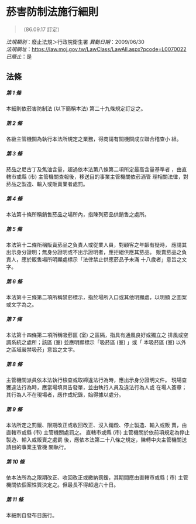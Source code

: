 # 菸害防制法施行細則
> （86.09.17 訂定）

*法規類別*：廢止法規＞行政院衛生署
*異動日期*：2009/06/30  
*法規網址*：https://law.moj.gov.tw/LawClass/LawAll.aspx?pcode=L0070022
*已廢止*：是


## 法條
##### 第 1 條
本細則依菸害防制法 (以下簡稱本法) 第二十九條規定訂定之。

##### 第 2 條
各級主管機關為執行本法所規定之業務，得商請有關機關成立聯合稽查小
組。

##### 第 3 條
菸品之尼古丁及焦油含量，超過依本法第八條第二項所定最高含量基準者
，由直轄市或縣 (市) 主管機關查報後，移送目的事業主管機關依菸酒管
理相關法律，對菸品之製造、輸入或販賣業者處罰。

##### 第 4 條
本法第十條所稱銷售菸品之場所內，指陳列菸品供銷售之處所。

##### 第 5 條
本法第十二條所稱販賣菸品之負責人或從業人員，對顧客之年齡有疑時，
應請其出示身分證明；無身分證明或不出示證明者，應拒絕供應其菸品。
販賣菸品之負責人，應於販售場所明顯處標示「法律禁止供應菸品予未滿
十八歲者」意旨之文字。

##### 第 6 條
本法第十三條第二項所稱禁菸標示，指於場所入口或其他明顯處，以明顯
之圖案或文字為之。

##### 第 7 條
本法第十四條第二項所稱吸菸區 (室) 之區隔，指具有通風良好或獨立之
排風或空調系統之處所；該區 (室) 並應明顯標示「吸菸區 (室) 」或「
本吸菸區 (室) 以外之區域嚴禁吸菸」意旨之文字。

##### 第 8 條
主管機關派員依本法執行檢查或取締違法行為時，應出示身分證明文件。
現場查獲違法行為時，應當場填具告發單，並由執行人員及違法行為人或
在場人簽章；其行為人不在現場者，應作成紀錄，始得據以處分。

##### 第 9 條
本法所定之罰鍰、限期改正或收回改正、沒入銷燬、停止製造、輸入或販
賣，由直轄市或縣 (市) 主管機關處罰之。
直轄市或縣 (市) 主管機關於依前項規定為停止製造、輸入或販賣之處罰
後，應依本法第二十八條之規定，陳轉中央主管機關送請目的事業主管機
關執行。

##### 第 10 條
依本法所為之限期改正、收回改正或繳納罰鍰，其期間應由直轄市或縣 (
市) 主管機關依個案性質決定之。但最長不得超過六十日。

##### 第 11 條
本細則自發布日施行。


